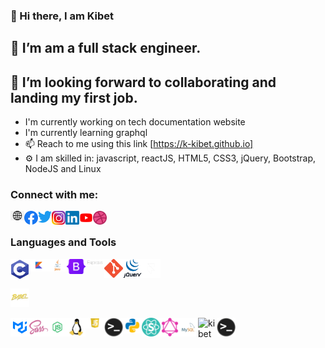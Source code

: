 ### 👋 Hi there, I am Kibet 
## 🌱 I’m am a full stack engineer.
## 💞️ I’m looking forward to collaborating and landing my first job.

- I'm currently working on tech documentation website
- I'm currently learning graphql 
- 📫 Reach to me using this link [https://k-kibet.github.io]
- ⚙️ I am skilled in: javascript, reactJS, HTML5, CSS3, jQuery, Bootstrap, NodeJS and Linux

### Connect with me:

[<img align="left" alt="kibet" width="22px" src="https://github.com/K-kibet/K-kibet-K-kibet/blob/main/assets/web.png" />][website]

[<img align="left" alt="kibet" width="22px" src="https://github.com/K-kibet/K-kibet-K-kibet/blob/main/assets/facebook.png" />][facebook]

[<img align="left" alt="kibet" width="22px" src="https://github.com/K-kibet/K-kibet-K-kibet/blob/main/assets/twitter.png" />][twitter]

[<img align="left" alt="kibet" width="22px" src="https://github.com/K-kibet/K-kibet-K-kibet/blob/main/assets/instagram.png" />][instagram]

[<img align="left" alt="kibet" width="22px" src="https://github.com/K-kibet/K-kibet-K-kibet/blob/main/assets/linkedin.png" />][linkedin]

[<img align="left" alt="kibet" width="22px" src="https://github.com/K-kibet/K-kibet-K-kibet/blob/main/assets/youtube.png" />][youtubechannel] 

[<img align="left" alt="kibet" width="22px" src="https://github.com/K-kibet/K-kibet-K-kibet/blob/main/assets/dribble.png" />][dribble]

<br />

### Languages and Tools

[<img align="left" alt="kibet" width="30px" src="https://github.com/K-kibet/K-kibet-K-kibet/blob/main/img/c.png" />][website]

[<img align="left" alt="kibet" width="30px" src="https://github.com/K-kibet/K-kibet-K-kibet/blob/main/img/kotlin.png" />][website]

[<img align="left" alt="kibet" width="30px" src="https://github.com/K-kibet/K-kibet-K-kibet/blob/main/img/java.png" />][website]

[<img align="left" alt="kibet" width="30px" src="https://github.com/K-kibet/K-kibet-K-kibet/blob/main/img/Bootstrap_logo.svg.png" />][website]

[<img align="left" alt="kibet" width="30px" src="https://github.com/K-kibet/K-kibet-K-kibet/blob/main/img/express.png" />][website]

[<img align="left" alt="kibet" width="30px" src="https://github.com/K-kibet/K-kibet-K-kibet/blob/main/img/git.png" />][website]

[<img align="left" alt="kibet" width="30px" src="https://github.com/K-kibet/K-kibet-K-kibet/blob/main/img/jquery.gif" />][website]

[<img  alt="kibet" width="30px" src="https://github.com/K-kibet/K-kibet-K-kibet/blob/main/img/framer.png" />][website]

[<img  alt="kibet" width="30px" src="https://github.com/K-kibet/K-kibet-K-kibet/blob/main/img/babel.png" />][website]

[<img align="left" alt="kibet" width="30px" src="https://github.com/K-kibet/K-kibet-K-kibet/blob/main/img/mui.png" />][website]

[<img align="left" alt="kibet" width="30px" src="https://github.com/K-kibet/K-kibet-K-kibet/blob/main/img/sass.png" />][website]

[<img align="left" alt="kibet" width="30px" src="https://github.com/K-kibet/K-kibet-K-kibet/blob/main/img/node1.png" />][website]

[<img align="left" alt="kibet" width="30px" src="https://github.com/K-kibet/K-kibet-K-kibet/blob/main/img/linux.png" />][website]

[<img align="left" alt="kibet" width="30px" src="https://github.com/K-kibet/K-kibet-K-kibet/blob/main/img/logo-javascript-png-html-code-allows-to-embed-javascript-logo-in-your-website-587.png" />][website]

[<img align="left" alt="kibet" width="30px" src="https://github.com/K-kibet/K-kibet-K-kibet/blob/main/img/terminal.png" />][website]

[<img align="left" alt="kibet" width="30px" src="https://github.com/K-kibet/K-kibet-K-kibet/blob/main/img/python.png" />][website]

[<img align="left" alt="kibet" width="30px" src="https://github.com/K-kibet/K-kibet-K-kibet/blob/main/img/semantic.webp" />][website]

[<img align="left" alt="kibet" width="30px" src="https://github.com/K-kibet/K-kibet-K-kibet/blob/main/img/graphql.png" />][website]

[<img align="left" alt="kibet" width="30px" src="https://github.com/K-kibet/K-kibet-K-kibet/blob/main/img/mysql.png" />][website]

[<img align="left" alt="kibet" width="30px" src="https://github.com/K-kibet/K-kibet-K-kibet/blob/main/img/typescript" />][website]

[<img align="left" alt="kibet" width="30px" src="https://github.com/K-kibet/K-kibet-K-kibet/blob/main/img/terminal.png" />][website]

<br />
<br />

[website]: https://k-kibet.github.io/
[facebook]: https://www.facebook.com/kibetkorirc
[twitter]: https://twitter.com/ancientpupy
[instagram]: https://www.instagram.com/ancientpupy/
[linkedin]: https://www.linkedin.com/in/kibetkorir
[dribble]: https://dribbble.com/ancientpupy/about
[youtubechannel]: https://www.youtube.com/channel/UCGuHbwfZ2JHMDBpDLGtQhjQ
[fiverr]: https://www.fiverr.com/clawn45 
[upwork]: https://www.upwork.com/freelancers/~01d59fc71a1e549e64
[codepen]: https://codepen.io/KKibet
[truelancer]: https://www.truelancer.com/freelancer/charleskibet